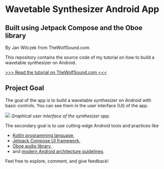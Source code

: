 # Wavetable Synthesizer Android App

## Built using Jetpack Compose and the Oboe library

By Jan Wilczek from TheWolfSound.com.

This repository contains the source code of my tutorial on how to build a wavetable synthesizer on
Android.

[>>> Read the tutorial on TheWolfSound.com <<<](https://thewolfsound.com/android-synthesizer-1-app-architecture/)

## Project Goal

The goal of the app is to build a wavetable synthesizer on Android with basic controls. You can see
them in the user interface (UI) of the app.

![](https://thewolfsound.com/assets/img/posts/synthesis/android-wavetable-synthesizer/SynthesizerUI.webp)
_Graphical user interface of the synthesizer app._

The secondary goal is to use cutting-edge Android tools and practices like

* [Kotlin programming language](https://kotlinlang.org/),
* [Jetpack Compose UI framework](https://developer.android.com/jetpack/compose),
* [Oboe audio library](https://github.com/google/oboe),
* and [modern Android architecture guidelines](https://developer.android.com/topic/architecture).

Feel free to explore, comment, and give feedback!
